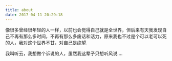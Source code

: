 ```yaml
---
title: about
date: 2017-04-11 20:29:18
---
```


像很多曾经很年轻的人一样，以前也会觉得自己就是全世界，但后来有天我发现自己不再有那么多时间，不再有那么多废话和活力，原来我也不过是个可以老可以死的人，我对这个世界不甘，对自己是绝望.

我叫听云，我想做个诉说的人，虽然我这辈子只想听风说....



